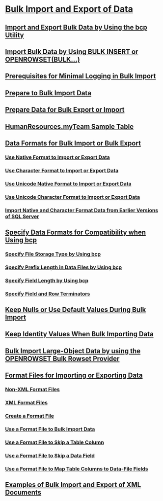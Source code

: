 # [Bulk Import and Export of Data](bulk-import-and-export-of-data-sql-server.md)
## [Import and Export Bulk Data by Using the bcp Utility](import-and-export-bulk-data-by-using-the-bcp-utility-sql-server.md)
## [Import Bulk Data by Using BULK INSERT or OPENROWSET(BULK...)](import-bulk-data-by-using-bulk-insert-or-openrowset-bulk-sql-server.md)
## [Prerequisites for Minimal Logging in Bulk Import](prerequisites-for-minimal-logging-in-bulk-import.md)
## [Prepare to Bulk Import Data](prepare-to-bulk-import-data-sql-server.md)
## [Prepare Data for Bulk Export or Import](prepare-data-for-bulk-export-or-import-sql-server.md)
## [HumanResources.myTeam Sample Table](humanresources-myteam-sample-table-sql-server.md)
## [Data Formats for Bulk Import or Bulk Export](data-formats-for-bulk-import-or-bulk-export-sql-server.md)
### [Use Native Format to Import or Export Data](use-native-format-to-import-or-export-data-sql-server.md)
### [Use Character Format to Import or Export Data](use-character-format-to-import-or-export-data-sql-server.md)
### [Use Unicode Native Format to Import or Export Data](use-unicode-native-format-to-import-or-export-data-sql-server.md)
### [Use Unicode Character Format to Import or Export Data](use-unicode-character-format-to-import-or-export-data-sql-server.md)
### [Import Native and Character Format Data from Earlier Versions of SQL Server](import-native-and-character-format-data-from-earlier-versions-of-sql-server.md)
## [Specify Data Formats for Compatibility when Using bcp](specify-data-formats-for-compatibility-when-using-bcp-sql-server.md)
### [Specify File Storage Type by Using bcp](specify-file-storage-type-by-using-bcp-sql-server.md)
### [Specify Prefix Length in Data Files by Using bcp](specify-prefix-length-in-data-files-by-using-bcp-sql-server.md)
### [Specify Field Length by Using bcp](specify-field-length-by-using-bcp-sql-server.md)
### [Specify Field and Row Terminators](specify-field-and-row-terminators-sql-server.md)
## [Keep Nulls or Use Default Values During Bulk Import](keep-nulls-or-use-default-values-during-bulk-import-sql-server.md)
## [Keep Identity Values When Bulk Importing Data](keep-identity-values-when-bulk-importing-data-sql-server.md)
## [Bulk Import Large-Object Data by using the OPENROWSET Bulk Rowset Provider](bulk-import-large-object-data-with-openrowset-bulk-rowset-provider.md)
## [Format Files for Importing or Exporting Data](format-files-for-importing-or-exporting-data-sql-server.md)
### [Non-XML Format Files](non-xml-format-files-sql-server.md)
### [XML Format Files](xml-format-files-sql-server.md)
### [Create a Format File](create-a-format-file-sql-server.md)
### [Use a Format File to Bulk Import Data](use-a-format-file-to-bulk-import-data-sql-server.md)
### [Use a Format File to Skip a Table Column](use-a-format-file-to-skip-a-table-column-sql-server.md)
### [Use a Format File to Skip a Data Field](use-a-format-file-to-skip-a-data-field-sql-server.md)
### [Use a Format File to Map Table Columns to Data-File Fields](use-a-format-file-to-map-table-columns-to-data-file-fields-sql-server.md)
## [Examples of Bulk Import and Export of XML Documents](examples-of-bulk-import-and-export-of-xml-documents-sql-server.md)
